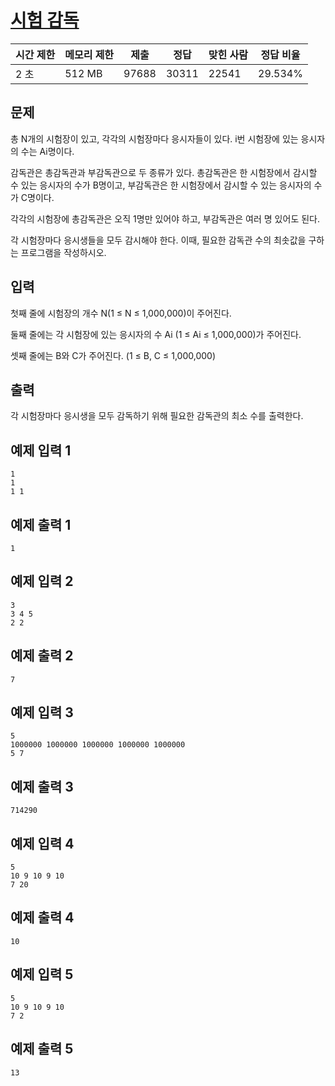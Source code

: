 # [시험 감독](https://www.acmicpc.net/problem/13458)

| 시간 제한 | 메모리 제한 | 제출 | 정답 | 맞힌 사람 | 정답 비율 |
| --- | --- | --- | --- | --- | --- |
| 2 초 | 512 MB | 97688 | 30311 | 22541 | 29.534% |

## 문제

총 N개의 시험장이 있고, 각각의 시험장마다 응시자들이 있다. i번 시험장에 있는 응시자의 수는 Ai명이다.

감독관은 총감독관과 부감독관으로 두 종류가 있다. 총감독관은 한 시험장에서 감시할 수 있는 응시자의 수가 B명이고, 부감독관은 한 시험장에서 감시할 수 있는 응시자의 수가 C명이다.

각각의 시험장에 총감독관은 오직 1명만 있어야 하고, 부감독관은 여러 명 있어도 된다.

각 시험장마다 응시생들을 모두 감시해야 한다. 이때, 필요한 감독관 수의 최솟값을 구하는 프로그램을 작성하시오.

## 입력

첫째 줄에 시험장의 개수 N(1 ≤ N ≤ 1,000,000)이 주어진다.

둘째 줄에는 각 시험장에 있는 응시자의 수 Ai (1 ≤ Ai ≤ 1,000,000)가 주어진다.

셋째 줄에는 B와 C가 주어진다. (1 ≤ B, C ≤ 1,000,000)

## 출력

각 시험장마다 응시생을 모두 감독하기 위해 필요한 감독관의 최소 수를 출력한다.

## 예제 입력 1

```
1
1
1 1

```

## 예제 출력 1

```
1

```

## 예제 입력 2

```
3
3 4 5
2 2

```

## 예제 출력 2

```
7

```

## 예제 입력 3

```
5
1000000 1000000 1000000 1000000 1000000
5 7

```

## 예제 출력 3

```
714290

```

## 예제 입력 4

```
5
10 9 10 9 10
7 20

```

## 예제 출력 4

```
10

```

## 예제 입력 5

```
5
10 9 10 9 10
7 2

```

## 예제 출력 5

```
13
```
